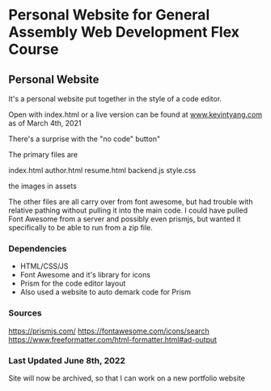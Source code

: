 # Personal Website for General Assembly Web Development Flex Course 
## Personal Website
It's a personal website put together in the style of a code editor. 

Open with index.html or a live version can be found at www.kevintyang.com as of March 4th, 2021

There's a surprise with the "no code" button"

The primary files are

index.html
author.html
resume.html
backend.js
style.css

the images in assets

The other files are all carry over from font awesome, but had trouble with relative pathing without pulling it into the main code. I could have pulled Font Awesome from a server and possibly even prismjs, but wanted it specifically to be able to run from a zip file. 

### Dependencies
* HTML/CSS/JS 
* Font Awesome and it's library for icons
* Prism for the code editor layout
* Also used a website to auto demark code for Prism

### Sources
https://prismjs.com/
https://fontawesome.com/icons/search
https://www.freeformatter.com/html-formatter.html#ad-output

### Last Updated June 8th, 2022
Site will now be archived, so that I can work on a new portfolio website
